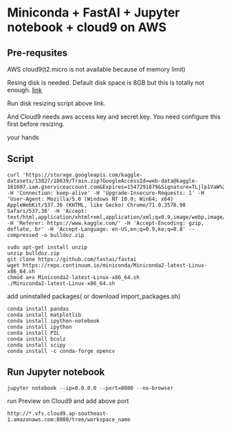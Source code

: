 Miniconda + FastAI + Jupyter notebook + cloud9 on AWS
======
## Pre-requsites

AWS cloud9(t2.micro is not available because of memory limit)

Resing disk is needed. Default disk space is 8GB but this is totally not enough.
[link](https://docs.aws.amazon.com/cloud9/latest/user-guide/move-environment.html#move-environment-resize)

Run disk resizing script above link.

And Cloud9 needs aws access key and secret key. You need configure this first before resizing.

your hands

## Script
    curl 'https://storage.googleapis.com/kaggle-datasets/13827/18639/Train.zip?GoogleAccessId=web-data@kaggle-161607.iam.gserviceaccount.com&Expires=1547291879&Signature=TLjlp1VaW%2BLa7czig6a0MemhYiPZfssuEbHqCQbd9sKWI90p0irh8BBHAshkw7EG2Azrgqpz1J86d3%2FYodvZn3VVp4d5nipUfmmfj4THXuXgPsKwzqT%2FI4GrOTtW8IVeKE2%2Fv2AxXuWwddWx5xJ%2B5StHQqXwpki4fDcHmdGqaUCvnlVk%2BCY7NLJitmOcFoD8e5pz3Oy%2B%2Br4TIbxoH4FbGP4akiVwqOpXqUKY1754HYatoupfnfR1q3%2FiXDDVJQ9L7uEeUL3wEELNKpj8wEhcxyhWfsspDVoEPbMmgU9X3mmuRLmUCy2X2sj%2BZTIKTLJu9VliKmy6HEdepHHI%2Fbcdmw%3D%3D' -H 'Connection: keep-alive' -H 'Upgrade-Insecure-Requests: 1' -H 'User-Agent: Mozilla/5.0 (Windows NT 10.0; Win64; x64) AppleWebKit/537.36 (KHTML, like Gecko) Chrome/71.0.3578.98 Safari/537.36' -H 'Accept: text/html,application/xhtml+xml,application/xml;q=0.9,image/webp,image/apng,*/*;q=0.8' -H 'Referer: https://www.kaggle.com/' -H 'Accept-Encoding: gzip, deflate, br' -H 'Accept-Language: en-US,en;q=0.9,ko;q=0.8' --compressed -o bulldoz.zip

    sudo apt-get install unzip
    unzip bulldoz.zip
    git clone https://github.com/fastai/fastai
    wget https://repo.continuum.io/miniconda/Miniconda2-latest-Linux-x86_64.sh
    chmod a+x Miniconda2-latest-Linux-x86_64.sh 
    ./Miniconda2-latest-Linux-x86_64.sh 

add uninstalled packages( or download import_packages.sh)

    conda install pandas
    conda install matplotlib
    conda install ipython-notebook
    conda install ipython
    conda install PIL
    conda install bcolz
    conda install scipy
    conda install -c conda-forge opencv
    
    
## Run Jupyter notebook
    jupyter notebook --ip=0.0.0.0 --port=8080 --no-browser

run Preview on Cloud9 and add above port 

    http://*.vfs.cloud9.ap-southeast-1.amazonaws.com:8080/tree/workspace_name

